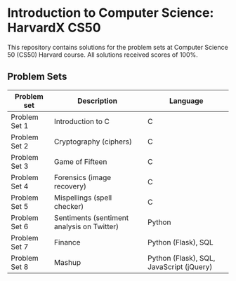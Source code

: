 # Introduction to Computer Science: HarvardX CS50

This repository contains solutions for the problem sets at Computer Science 50 (CS50) Harvard course.
All solutions received scores of 100%.

## Problem Sets
| Problem set | Description | Language |
| --- | --- | --- |
| Problem Set 1 | Introduction to C | C |
| Problem Set 2 | Cryptography (ciphers) | C |
| Problem Set 3 | Game of Fifteen | C |
| Problem Set 4 | Forensics (image recovery) | C |
| Problem Set 5 | Mispellings (spell checker) | C |
| Problem Set 6 | Sentiments (sentiment analysis on Twitter) | Python |
| Problem Set 7 | Finance | Python (Flask), SQL |
| Problem Set 8 | Mashup | Python (Flask), SQL, JavaScript (jQuery)  |
